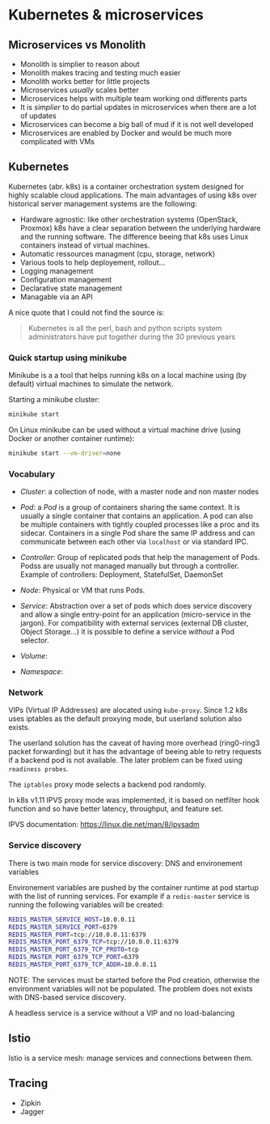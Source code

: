 # Kubernetes & microservices

## Microservices vs Monolith

- Monolith is simplier to reason about
- Monolith makes tracing and testing much easier
- Monolith works better for little projects
- Microservices _usually_ scales better
- Microservices helps with multiple team working ond differents parts
- It is _simplier_ to do partial updates in microservices when there are a lot
  of updates
- Microservices can become a big ball of mud if it is not well developed
- Microservices are enabled by Docker and would be much more complicated with VMs

## Kubernetes

Kubernetes (abr. k8s) is a container orchestration system designed for highly scalable
cloud applications. The main advantages of using k8s over historical server management systems are the following:

- Hardware agnostic: like other orchestration systems (OpenStack, Proxmox) k8s
  have a clear separation between the underlying hardware and the running
  software. The difference beeing that k8s uses Linux containers instead of
  virtual machines.
- Automatic ressources managment (cpu, storage, network)
- Various tools to help deployement, rollout...
- Logging management
- Configuration management
- Declarative state management
- Managable via an API

A nice quote that I could not find the source is:

> Kubernetes is all the perl, bash and python scripts system administrators have put together during the 30 previous years


### Quick startup using minikube

Minikube is a a tool that helps running k8s on a local machine using (by default) virtual machines to simulate the network.

Starting a minikube cluster:

```bash
minikube start
```

On Linux minikube can be used without a virtual machine drive (using Docker or another container runtime):

```bash
minikube start --vm-driver=none
```


### Vocabulary

- *Cluster*: a collection of node, with a master node and non master nodes

- *Pod*: a _Pod_ is a group of containers sharing the same context. It is
  usually a single container that contains an application. A pod can also be
  multiple containers with tightly coupled processes like a proc and its
  sidecar.
  Containers in a single Pod share the same IP address and can communicate
  between each other via `localhost` or via standard IPC.

- *Controller*: Group of replicated pods that help the management of Pods. Podss
  are usually not managed manually but through a controller. Example of
  controllers: Deployment, StatefulSet, DaemonSet

- *Node*: Physical or VM that runs Pods.

- *Service*: Abstraction over a set of pods which does service discovery and
  allow a single entry-point for an application (micro-service in the jargon).
  For compatibility with external services (external DB cluster, Object
  Storage...) it is possible to define a service _without_ a Pod selector.
- *Volume*:
- *Namespace*:

### Network

VIPs (Virtual IP Addresses) are alocated using `kube-proxy`. Since 1.2 k8s uses
iptables as the default proxying mode, but userland solution also exists.

The userland solution has the caveat of having more overhead (ring0-ring3
packet forwarding) but it has the advantage of beeing able to retry requests if
a backend pod is not available. The later problem can be fixed using `readiness
probes`.

The `iptables` proxy mode selects a backend pod randomly.

In k8s v1.11 IPVS proxy mode was implemented, it is based on netfilter hook function and so have better latency, throughput, and feature set.

IPVS documentation: https://linux.die.net/man/8/ipvsadm

### Service discovery

There is two main mode for service discovery: DNS and environement variables

Environement variables are pushed by the container runtime at pod startup with
the list of running services. For example if a `redis-master` service is
running the following variables will be created:

```bash
REDIS_MASTER_SERVICE_HOST=10.0.0.11
REDIS_MASTER_SERVICE_PORT=6379
REDIS_MASTER_PORT=tcp://10.0.0.11:6379
REDIS_MASTER_PORT_6379_TCP=tcp://10.0.0.11:6379
REDIS_MASTER_PORT_6379_TCP_PROTO=tcp
REDIS_MASTER_PORT_6379_TCP_PORT=6379
REDIS_MASTER_PORT_6379_TCP_ADDR=10.0.0.11
```

NOTE: The services must be started before the Pod creation, otherwise the
environment variables will not be populated. The problem does not exists with
DNS-based service discovery.


A headless service is a service without a VIP and no load-balancing


## Istio

Istio is a service mesh: manage services and connections between them.


## Tracing

- Zipkin
- Jagger
